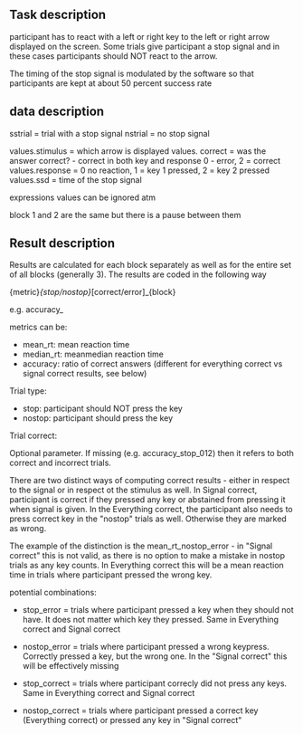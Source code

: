 ## Task description

participant has to react with a left or right key to the left or right arrow displayed on the screen. Some trials give participant a stop signal and in these cases participants should NOT react to the arrow.

The timing of the stop signal is modulated by the software so that participants are kept at about 50 percent success rate

## data description
sstrial = trial with a stop signal
nstrial = no stop signal

values.stimulus = which arrow is displayed
values. correct = was the answer correct? - correct in both key and response 0 - error, 2 = correct
values.response = 0 no reaction, 1 = key 1 pressed, 2 = key 2 pressed
values.ssd = time of the stop signal

expressions values can be ignored atm

block 1 and 2 are the same but there is a pause between them

## Result description

Results are calculated for each block separately as well as for the entire set of all blocks (generally 3). The results are coded in the following way

{metric}_{stop/nostop}_[correct/error]_{block}

e.g. accuracy_

metrics can be:
- mean_rt: mean reaction time
- median_rt: meanmedian reaction time
- accuracy: ratio of correct answers (different for everything correct vs signal correct results, see below)

Trial type:

- stop: participant should NOT press the key
- nostop: participant should press the key

Trial correct:

Optional parameter. If missing (e.g. accuracy_stop_012) then it refers to both correct and incorrect trials.

There are two distinct ways of computing correct results - either in respect to the signal or in respect ot the stimulus as well. In Signal correct, participant is correct if they pressed any key or abstained from pressing it when signal is given. In the Everything correct, the participant also needs to press correct key in the "nostop" trials as well. Otherwise they are marked as wrong. 

The example of the distinction is the mean_rt_nostop_error - in "Signal correct" this is not valid, as there is no option to make a mistake in nostop trials as any key counts. In Everything correct this will be a mean reaction time in trials where participant pressed the wrong key.

potential combinations:
- stop_error = trials where participant pressed a key when they should not have. It does not matter which key they pressed. Same in Everything correct and Signal correct
- nostop_error = trials where participant pressed a wrong keypress. Correctly pressed a key, but the wrong one. In the "Signal correct" this will be effectively missing

- stop_correct = trials where participant correcly did not press any keys. Same in Everything correct and Signal correct
- nostop_correct = trials where participant pressed a correct key (Everything correct) or pressed any key in "Signal correct"

